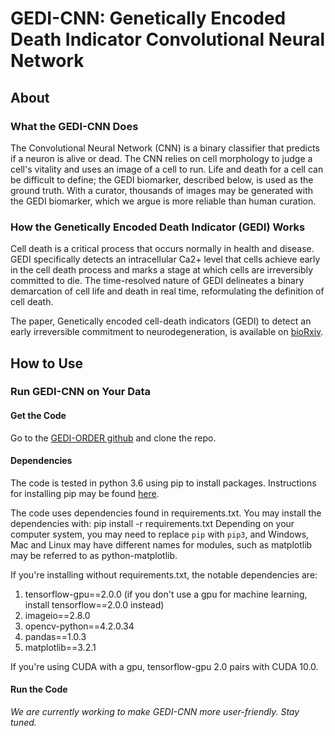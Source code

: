 # GEDI-CNN: Genetically Encoded Death Indicator Convolutional Neural Network

## About

### What the GEDI-CNN Does

The Convolutional Neural Network (CNN) is a binary classifier that predicts if a neuron is alive or dead. The CNN relies on cell morphology to judge a cell's vitality and uses an image of a cell to run. Life and death for a cell can be difficult to define; the GEDI biomarker, described below, is used as the ground truth. With a curator, thousands of images may be generated with the GEDI biomarker, which we argue is more reliable than human curation. 

### How the Genetically Encoded Death Indicator (GEDI) Works

Cell death is a critical process that occurs normally in health and disease. GEDI specifically detects an intracellular Ca2+ level that cells achieve early in the cell death process and marks a stage at which cells are irreversibly committed to die. The time-resolved nature of GEDI delineates a binary demarcation of cell life and death in real time, reformulating the definition of cell death. 

The paper, Genetically encoded cell-death indicators (GEDI) to detect an early irreversible commitment to neurodegeneration, is available on [bioRxiv](https://www.biorxiv.org/content/10.1101/726588v1).

## How to Use

### Run GEDI-CNN on Your Data

#### Get the Code
Go to the [GEDI-ORDER github](https://github.com/finkbeiner-lab/GEDI-ORDER) and clone the repo. 

#### Dependencies
The code is tested in python 3.6 using pip to install packages. Instructions for installing pip may be found [here](https://pip.pypa.io/en/stable/installing/).

The code uses dependencies found in requirements.txt. You may install the dependencies with:
    pip install -r requirements.txt
Depending on your computer system, you may need to replace `pip` with `pip3`, and Windows, Mac and Linux may have different names for modules, such as matplotlib may be referred to as python-matplotlib.

If you're installing without requirements.txt, the notable dependencies are:
1. tensorflow-gpu==2.0.0 (if you don't use a gpu for machine learning, install tensorflow==2.0.0 instead)
2. imageio==2.8.0
3. opencv-python==4.2.0.34
4. pandas==1.0.3
5. matplotlib==3.2.1

If you're using CUDA with a gpu, tensorflow-gpu 2.0 pairs with CUDA 10.0. 

#### Run the Code 
_We are currently working to make GEDI-CNN more user-friendly. Stay tuned._

